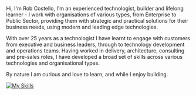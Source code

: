 Hi, I'm Rob Costello, I'm an experienced technologist, builder and lifelong learner - I work with organisations of various types, from Enterprise to Public Sector, providing them with strategic and practical solutions for their business needs, using modern and leading edge technologies.

With over 25 years as a technologist I have learnt to engage with customers from executive and business leaders, through to technology development and operations teams. Having worked in delivery, architecture, consulting and pre-sales roles, I have developed a broad set of skills across various technologies and organisational types.

By nature I am curious and love to learn, and while I enjoy building.

[![My Skills](https://skillicons.dev/icons?i=ai,aws,gcp,firebase,docker,go,react,expo,vscode,androidstudio,swift,raspberrypi,nodejs,nextjs)](https://skillicons.dev)
